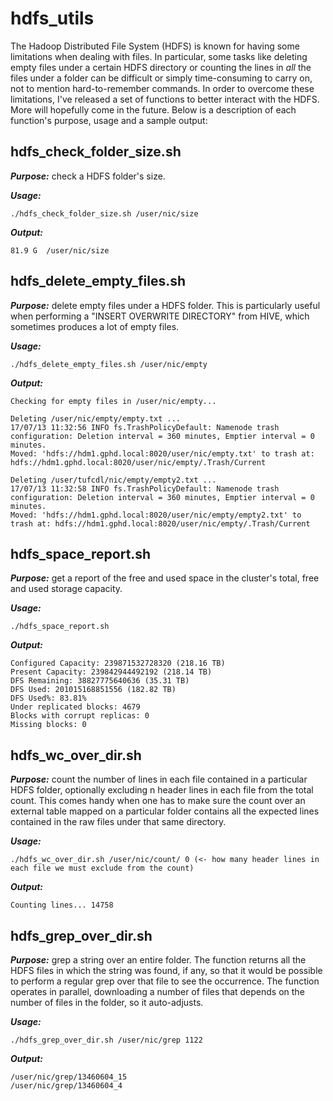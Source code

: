 # hdfs_utils
The Hadoop Distributed File System (HDFS) is known for having some limitations when dealing with files. In particular, some tasks like deleting empty files under a certain HDFS directory or counting the lines in *all* the files under a folder can be difficult or simply time-consuming to carry on, not to mention hard-to-remember commands. In order to overcome these limitations, I've released a set of functions to better interact with the HDFS. More will hopefully come in the future. Below is a description of each function's purpose, usage and a sample output: 

## hdfs_check_folder_size.sh

***Purpose:*** check a HDFS folder's size.

***Usage:***

    ./hdfs_check_folder_size.sh /user/nic/size

***Output:***

    81.9 G  /user/nic/size

## hdfs_delete_empty_files.sh

***Purpose:*** delete empty files under a HDFS folder. This is particularly useful when performing a "INSERT OVERWRITE DIRECTORY" from HIVE, which sometimes produces a lot of empty files.

***Usage:***

    ./hdfs_delete_empty_files.sh /user/nic/empty

***Output:***

    Checking for empty files in /user/nic/empty...
    
    Deleting /user/nic/empty/empty.txt ...
    17/07/13 11:32:56 INFO fs.TrashPolicyDefault: Namenode trash configuration: Deletion interval = 360 minutes, Emptier interval = 0 minutes.
    Moved: 'hdfs://hdm1.gphd.local:8020/user/nic/empty.txt' to trash at: hdfs://hdm1.gphd.local:8020/user/nic/empty/.Trash/Current
    
    Deleting /user/tufcdl/nic/empty/empty2.txt ...
    17/07/13 11:32:58 INFO fs.TrashPolicyDefault: Namenode trash configuration: Deletion interval = 360 minutes, Emptier interval = 0 minutes.
    Moved: 'hdfs://hdm1.gphd.local:8020/user/nic/empty/empty2.txt' to trash at: hdfs://hdm1.gphd.local:8020/user/nic/empty/.Trash/Current

## hdfs_space_report.sh

***Purpose:*** get a report of the free and used space in the cluster's total, free and used storage capacity.

***Usage:***

    ./hdfs_space_report.sh

***Output:***

    Configured Capacity: 239871532728320 (218.16 TB)
    Present Capacity: 239842944492192 (218.14 TB)
    DFS Remaining: 38827775640636 (35.31 TB)
    DFS Used: 201015168851556 (182.82 TB)
    DFS Used%: 83.81%
    Under replicated blocks: 4679
    Blocks with corrupt replicas: 0
    Missing blocks: 0
    
## hdfs_wc_over_dir.sh

***Purpose:*** count the number of lines in each file contained in a particular HDFS folder, optionally excluding n header lines in each file from the total count. This comes handy when one has to make sure the count over an external table mapped on a particular folder contains all the expected lines contained in the raw files under that same directory. 

***Usage:***

    ./hdfs_wc_over_dir.sh /user/nic/count/ 0 (<- how many header lines in each file we must exclude from the count)

***Output:***

    Counting lines... 14758

## hdfs_grep_over_dir.sh

***Purpose:*** grep a string over an entire folder. The function returns all the HDFS files in which the string was found, if any, so that it would be possible to perform a regular grep over that file to see the occurrence. The function operates in parallel, downloading a number of files that depends on the number of files in the folder, so it auto-adjusts.  

***Usage:***
    
    ./hdfs_grep_over_dir.sh /user/nic/grep 1122

***Output:***
           
    /user/nic/grep/13460604_15
    /user/nic/grep/13460604_4
